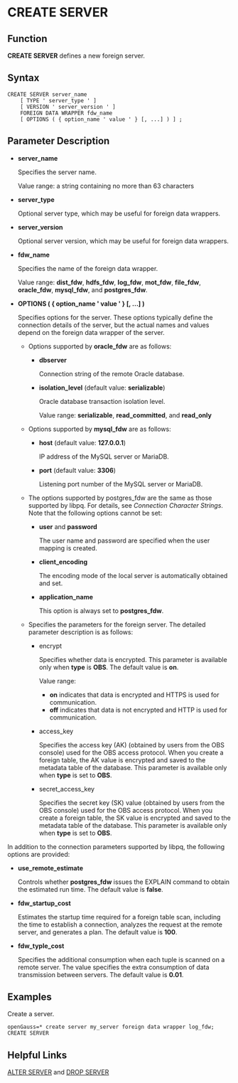 # CREATE SERVER<a name="EN-US_TOPIC_0289899991"></a>

## Function<a name="en-us_topic_0283137586_section1087614114391"></a>

**CREATE SERVER**  defines a new foreign server.

## Syntax<a name="en-us_topic_0283137586_section14553175913395"></a>

```
CREATE SERVER server_name
    [ TYPE ' server_type ' ]
    [ VERSION ' server_version ' ]
    FOREIGN DATA WRAPPER fdw_name
    [ OPTIONS ( { option_name ' value ' } [, ...] ) ] ;
```

## Parameter Description<a name="en-us_topic_0283137586_section183121377402"></a>

-   **server\_name**

    Specifies the server name.

    Value range: a string containing no more than 63 characters

-   **server\_type**

    Optional server type, which may be useful for foreign data wrappers.

-   **server\_version**

    Optional server version, which may be useful for foreign data wrappers.
    
-   **fdw\_name**

    Specifies the name of the foreign data wrapper.

    Value range:  **dist\_fdw**,  **hdfs\_fdw**,  **log\_fdw**,  **mot\_fdw**, **file\_fdw**, **oracle\_fdw**, **mysql\_fdw**, and **postgres\_fdw**.

-   **OPTIONS \(  \{ option\_name ' value '  \}  \[, ...\] \)**

    Specifies options for the server. These options typically define the connection details of the server, but the actual names and values depend on the foreign data wrapper of the server.

    -   Options supported by  **oracle\_fdw**  are as follows:
        -   **dbserver**

            Connection string of the remote Oracle database.

        -   **isolation\_level**  \(default value:  **serializable**\)

            Oracle database transaction isolation level.

            Value range:  **serializable**,  **read\_committed**, and  **read\_only**

    -   Options supported by  **mysql\_fdw**  are as follows:
        -   **host**  \(default value:  **127.0.0.1**\)

            IP address of the MySQL server or MariaDB.

        -   **port**  \(default value:  **3306**\)

            Listening port number of the MySQL server or MariaDB.

    -   The options supported by postgres\_fdw are the same as those supported by libpq. For details, see  _Connection Character Strings_. Note that the following options cannot be set:
        -   **user**  and  **password**

            The user name and password are specified when the user mapping is created.

        -   **client\_encoding**

            The encoding mode of the local server is automatically obtained and set.

        -   **application\_name**

            This option is always set to  **postgres\_fdw**.

    -   Specifies the parameters for the foreign server. The detailed parameter description is as follows:
        -   encrypt

            Specifies whether data is encrypted. This parameter is available only when  **type**  is  **OBS**. The default value is  **on**.

            Value range:

            -   **on**  indicates that data is encrypted and HTTPS is used for communication.
            -   **off**  indicates that data is not encrypted and HTTP is used for communication.

        -   access\_key

            Specifies the access key \(AK\) \(obtained by users from the OBS console\) used for the OBS access protocol. When you create a foreign table, the AK value is encrypted and saved to the metadata table of the database. This parameter is available only when  **type**  is set to  **OBS**.

        -   secret\_access\_key

            Specifies the secret key \(SK\) value \(obtained by users from the OBS console\) used for the OBS access protocol. When you create a foreign table, the SK value is encrypted and saved to the metadata table of the database. This parameter is available only when  **type**  is set to  **OBS**.




In addition to the connection parameters supported by libpq, the following options are provided:

-   **use\_remote\_estimate**

    Controls whether  **postgres\_fdw**  issues the EXPLAIN command to obtain the estimated run time. The default value is  **false**.

-   **fdw\_startup\_cost**

    Estimates the startup time required for a foreign table scan, including the time to establish a connection, analyzes the request at the remote server, and generates a plan. The default value is  **100**.

-   **fdw\_typle\_cost**

    Specifies the additional consumption when each tuple is scanned on a remote server. The value specifies the extra consumption of data transmission between servers. The default value is  **0.01**.


## Examples<a name="section6372437377"></a>

Create a server.

```
openGauss=* create server my_server foreign data wrapper log_fdw;
CREATE SERVER
```

## Helpful Links<a name="en-us_topic_0283137586_section3901738174011"></a>

[ALTER SERVER](alter-server.md)  and  [DROP SERVER](drop-server.md)

